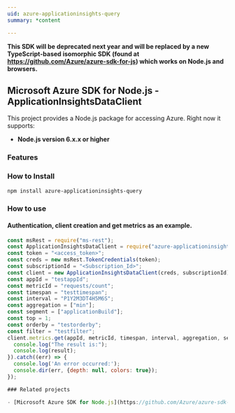```yaml
---
uid: azure-applicationinsights-query
summary: *content

---
```

**This SDK will be deprecated next year and will be replaced by a new TypeScript-based isomorphic SDK (found at https://github.com/Azure/azure-sdk-for-js) which works on Node.js and browsers.**
## Microsoft Azure SDK for Node.js - ApplicationInsightsDataClient
This project provides a Node.js package for accessing Azure. Right now it supports:
- **Node.js version 6.x.x or higher**

### Features


### How to Install

```bash
npm install azure-applicationinsights-query
```

### How to use

#### Authentication, client creation and get metrics as an example.

```javascript
const msRest = require("ms-rest");
const ApplicationInsightsDataClient = require("azure-applicationinsights-query");
const token = "<access_token>";
const creds = new msRest.TokenCredentials(token);
const subscriptionId = "<Subscription_Id>";
const client = new ApplicationInsightsDataClient(creds, subscriptionId);
const appId = "testappId";
const metricId = "requests/count";
const timespan = "testtimespan";
const interval = "P1Y2M3DT4H5M6S";
const aggregation = ["min"];
const segment = ["applicationBuild"];
const top = 1;
const orderby = "testorderby";
const filter = "testfilter";
client.metrics.get(appId, metricId, timespan, interval, aggregation, segment, top, orderby, filter).then((result) => {
  console.log("The result is:");
  console.log(result);
}).catch((err) => {
  console.log('An error occurred:');
  console.dir(err, {depth: null, colors: true});
});

### Related projects

- [Microsoft Azure SDK for Node.js](https://github.com/Azure/azure-sdk-for-node)
